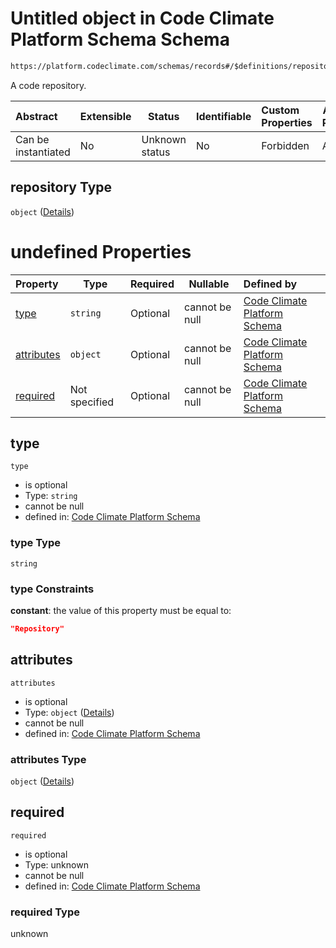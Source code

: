 # Untitled object in Code Climate Platform Schema Schema

```txt
https://platform.codeclimate.com/schemas/records#/$definitions/repository
```

A code repository.


| Abstract            | Extensible | Status         | Identifiable | Custom Properties | Additional Properties | Access Restrictions | Defined In                                            |
| :------------------ | ---------- | -------------- | ------------ | :---------------- | --------------------- | ------------------- | ----------------------------------------------------- |
| Can be instantiated | No         | Unknown status | No           | Forbidden         | Allowed               | none                | [records.json\*](records.json "open original schema") |

## repository Type

`object` ([Details](records-definitions-repository.md))

# undefined Properties

| Property                  | Type          | Required | Nullable       | Defined by                                                                                                                                                                                     |
| :------------------------ | ------------- | -------- | -------------- | :--------------------------------------------------------------------------------------------------------------------------------------------------------------------------------------------- |
| [type](#type)             | `string`      | Optional | cannot be null | [Code Climate Platform Schema](records-definitions-repository-properties-type.md "https&#x3A;//platform.codeclimate.com/schemas/records#/$definitions/repository/properties/type")             |
| [attributes](#attributes) | `object`      | Optional | cannot be null | [Code Climate Platform Schema](records-definitions-repository-properties-attributes.md "https&#x3A;//platform.codeclimate.com/schemas/records#/$definitions/repository/properties/attributes") |
| [required](#required)     | Not specified | Optional | cannot be null | [Code Climate Platform Schema](records-definitions-repository-properties-required.md "https&#x3A;//platform.codeclimate.com/schemas/records#/$definitions/repository/properties/required")     |

## type




`type`

-   is optional
-   Type: `string`
-   cannot be null
-   defined in: [Code Climate Platform Schema](records-definitions-repository-properties-type.md "https&#x3A;//platform.codeclimate.com/schemas/records#/$definitions/repository/properties/type")

### type Type

`string`

### type Constraints

**constant**: the value of this property must be equal to:

```json
"Repository"
```

## attributes




`attributes`

-   is optional
-   Type: `object` ([Details](records-definitions-repository-properties-attributes.md))
-   cannot be null
-   defined in: [Code Climate Platform Schema](records-definitions-repository-properties-attributes.md "https&#x3A;//platform.codeclimate.com/schemas/records#/$definitions/repository/properties/attributes")

### attributes Type

`object` ([Details](records-definitions-repository-properties-attributes.md))

## required




`required`

-   is optional
-   Type: unknown
-   cannot be null
-   defined in: [Code Climate Platform Schema](records-definitions-repository-properties-required.md "https&#x3A;//platform.codeclimate.com/schemas/records#/$definitions/repository/properties/required")

### required Type

unknown
